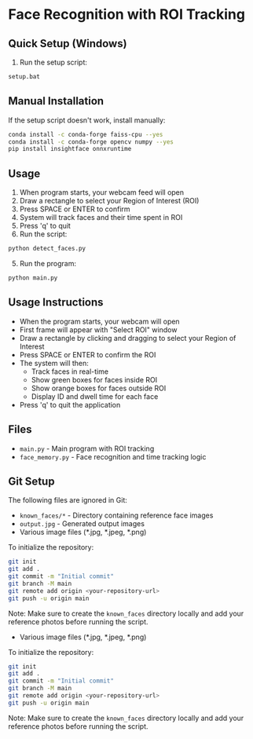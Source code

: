 # Face Recognition with ROI Tracking

## Quick Setup (Windows)
1. Run the setup script:
```bash
setup.bat
```

## Manual Installation
If the setup script doesn't work, install manually:
```bash
conda install -c conda-forge faiss-cpu --yes
conda install -c conda-forge opencv numpy --yes
pip install insightface onnxruntime
```

## Usage
1. When program starts, your webcam feed will open
2. Draw a rectangle to select your Region of Interest (ROI)
3. Press SPACE or ENTER to confirm
4. System will track faces and their time spent in ROI
5. Press 'q' to quit
4. Run the script:
```bash
python detect_faces.py
```

5. Run the program:
```bash
python main.py
```

## Usage Instructions
- When the program starts, your webcam will open
- First frame will appear with "Select ROI" window
- Draw a rectangle by clicking and dragging to select your Region of Interest
- Press SPACE or ENTER to confirm the ROI
- The system will then:
  - Track faces in real-time
  - Show green boxes for faces inside ROI
  - Show orange boxes for faces outside ROI
  - Display ID and dwell time for each face
- Press 'q' to quit the application

## Files
- `main.py` - Main program with ROI tracking
- `face_memory.py` - Face recognition and time tracking logic

## Git Setup

The following files are ignored in Git:
- `known_faces/*` - Directory containing reference face images
- `output.jpg` - Generated output images
- Various image files (*.jpg, *.jpeg, *.png)

To initialize the repository:
```bash
git init
git add .
git commit -m "Initial commit"
git branch -M main
git remote add origin <your-repository-url>
git push -u origin main
```

Note: Make sure to create the `known_faces` directory locally and add your reference photos before running the script.
- Various image files (*.jpg, *.jpeg, *.png)

To initialize the repository:
```bash
git init
git add .
git commit -m "Initial commit"
git branch -M main
git remote add origin <your-repository-url>
git push -u origin main
```

Note: Make sure to create the `known_faces` directory locally and add your reference photos before running the script.
